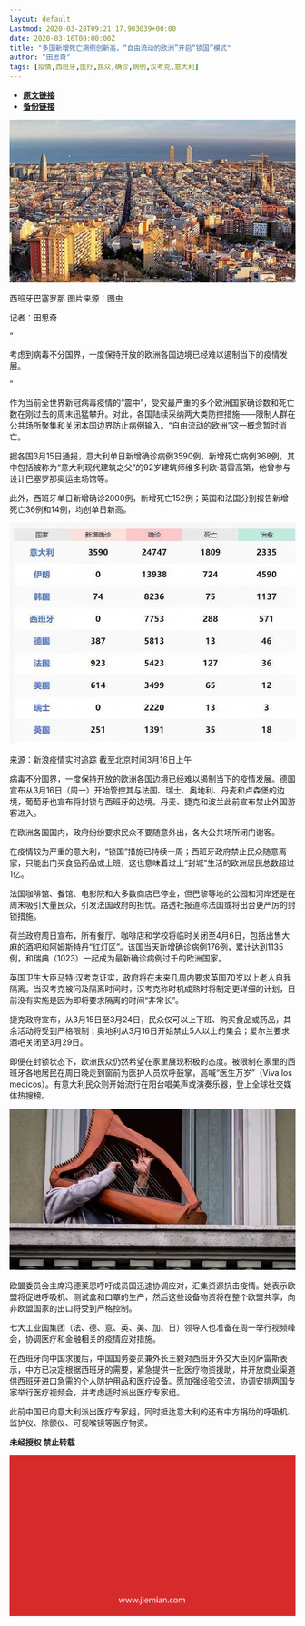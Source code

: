 ```yaml
---
layout: default
Lastmod: 2020-03-28T09:21:17.903039+00:00
date: 2020-03-16T00:00:00Z
title: "多国新增死亡病例创新高，“自由流动的欧洲”开启“锁国”模式"
author: "田思奇"
tags: [疫情,西班牙,医疗,民众,确诊,病例,汉考克,意大利]
---
```


* [**原文链接**](https://mp.weixin.qq.com/s/lYhIZNq-7Y9Adkhd_NoN8w)
* [**备份链接**](http://archive.today/RRVdh)


![](/images/post/67ea2f019f802ad1d9206472b34492af.jpg)

西班牙巴塞罗那 图片来源：图虫

记者：田思奇

“

  

考虑到病毒不分国界，一度保持开放的欧洲各国边境已经难以遏制当下的疫情发展。

  

”

作为当前全世界新冠病毒疫情的“震中”，受灾最严重的多个欧洲国家确诊数和死亡数在刚过去的周末迅猛攀升。对此，各国陆续采纳两大类防控措施——限制人群在公共场所聚集和关闭本国边界防止病例输入。“自由流动的欧洲”这一概念暂时消亡。

据各国3月15日通报，意大利单日新增确诊病例3590例，新增死亡病例368例，其中包括被称为“意大利现代建筑之父”的92岁建筑师维多利欧·葛雷高第，他曾参与设计巴塞罗那奥运主场馆等。

此外，西班牙单日新增确诊2000例，新增死亡152例；英国和法国分别报告新增死亡36例和14例，均创单日新高。

![](/images/post/7749bbf3ed3d5c5caa74ba226fc307ca.jpg)

来源：新浪疫情实时追踪 截至北京时间3月16日上午

病毒不分国界，一度保持开放的欧洲各国边境已经难以遏制当下的疫情发展。德国宣布从3月16日（周一）开始管控其与法国、瑞士、奥地利、丹麦和卢森堡的边境，葡萄牙也宣布将封锁与西班牙的边境。丹麦、捷克和波兰此前宣布禁止外国游客进入。

在欧洲各国国内，政府纷纷要求民众不要随意外出，各大公共场所闭门谢客。

在疫情较为严重的意大利，“锁国”措施已持续一周；西班牙政府禁止民众随意离家，只能出门买食品药品或上班，这也意味着过上“封城”生活的欧洲居民总数超过1亿。

法国咖啡馆、餐馆、电影院和大多数商店已停业，但巴黎等地的公园和河岸还是在周末吸引大量民众，引发法国政府的担忧。路透社报道称法国或将出台更严厉的封锁措施。

荷兰政府周日宣布，所有餐厅、咖啡店和学校将临时关闭至4月6日，包括出售大麻的酒吧和阿姆斯特丹“红灯区”。该国当天新增确诊病例176例，累计达到1135例，和瑞典（1023）一起成为最新确诊病例过千的欧洲国家。

英国卫生大臣马特·汉考克证实，政府将在未来几周内要求英国70岁以上老人自我隔离。当汉考克被问及隔离时间时，汉考克称时机成熟时将制定更详细的计划，目前没有实施是因为即将要求隔离的时间“非常长”。

捷克政府宣布，从3月15日至3月24日，民众仅可以上下班、购买食品或药品，其余活动将受到严格限制；奥地利从3月16日开始禁止5人以上的集会；爱尔兰要求酒吧关闭至3月29日。

即便在封锁状态下，欧洲民众仍然希望在家里展现积极的态度。被限制在家里的西班牙各地居民在周日晚走到窗前为医护人员欢呼鼓掌，高喊“医生万岁”（Viva los medicos）。有意大利民众则开始流行在阳台唱美声或演奏乐器，登上全球社交媒体热搜榜。

![](/images/post/a513446370ef783cf0253cdef70965c3.jpg)

欧盟委员会主席冯德莱恩呼吁成员国迅速协调应对，汇集资源抗击疫情。她表示欧盟将促进呼吸机、测试盒和口罩的生产，然后这些设备物资将在整个欧盟共享，向非欧盟国家的出口将受到严格控制。

七大工业国集团（法、德、意、英、美、加、日）领导人也准备在周一举行视频峰会，协调医疗和金融相关的疫情应对措施。

在西班牙向中国求援后，中国国务委员兼外长王毅对西班牙外交大臣冈萨雷斯表示，中方已决定根据西班牙的需要，紧急提供一批医疗物资援助，并开放商业渠道供西班牙进口急需的个人防护用品和医疗设备。愿加强经验交流，协调安排两国专家举行医疗视频会，并考虑适时派出医疗专家组。

此前中国已向意大利派出医疗专家组，同时抵达意大利的还有中方捐助的呼吸机、监护仪、除颤仪、可视喉镜等医疗物资。

  

**未经授权 禁止转载**

  

  

![](/images/post/3ef9527fd7edfb43b0c70486c7a956af.jpg)

